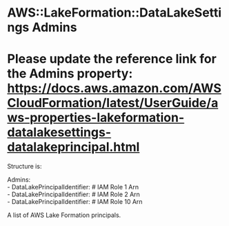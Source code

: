 # AWS::LakeFormation::DataLakeSettings Admins<a name="aws-properties-lakeformation-datalakesettings-admins"></a>
# Please update the reference link for the Admins property: https://docs.aws.amazon.com/AWSCloudFormation/latest/UserGuide/aws-properties-lakeformation-datalakesettings-datalakeprincipal.html

Structure is:

Admins:\
        - DataLakePrincipalIdentifier: # IAM Role 1 Arn\
        - DataLakePrincipalIdentifier: # IAM Role 2 Arn\
        - DataLakePrincipalIdentifier: # IAM Role 10 Arn
        
A list of AWS Lake Formation principals\.
